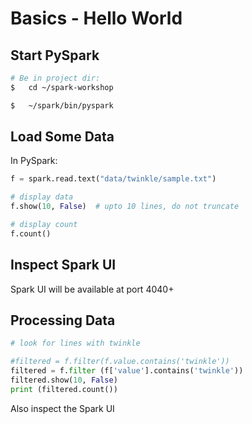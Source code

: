 # Basics - Hello World

## Start PySpark

```bash
# Be in project dir: 
$   cd ~/spark-workshop

$   ~/spark/bin/pyspark
```

## Load Some Data

In PySpark:

```python
f = spark.read.text("data/twinkle/sample.txt")

# display data
f.show(10, False)  # upto 10 lines, do not truncate

# display count
f.count()
```

## Inspect Spark UI

Spark UI will be available at port 4040+

## Processing Data

```python
# look for lines with twinkle

#filtered = f.filter(f.value.contains('twinkle'))
filtered = f.filter (f['value'].contains('twinkle'))
filtered.show(10, False)
print (filtered.count())
```

Also inspect the Spark UI
